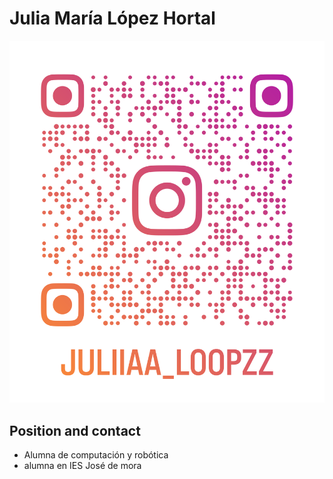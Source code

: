# Julia María López Hortal
![imagen](juliiaa_loopzz_qr.png)

## Position and contact
- Alumna de computación y robótica
- alumna en IES José de mora 
